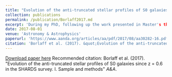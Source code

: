 ```yaml
---
title: "Evolution of the anti-truncated stellar profiles of S0 galaxies since z = 0.6 in the SHARDS survey. I. Sample and methods"
collection: publications
permalink: /publication/Borlaff2017.md
excerpt: 'During my PhD, following up the work presented in Master's thesis, we identified a sample of anti-truncated S0 galaxies beyond the local Universe, using HST/ACS GOODS-North cosmological field images. We found that despite the high spatial resolution of HST, the point spread function (PSF) can distort the structure of the outskirts of galaxies. To avoid this effect, we deconvolved each object using a dedicated hybrid PSF model of the ACS camera of HST. We identified 14 Type-III S0 galaxies between 0.2 < z < 0.6 (Borlaff et al. 2017), which is the furthest sample of this type of galaxies up-to-date. <br> <a href="https://www.aanda.org/articles/aa/pdf/2017/08/aa30282-16.pdf"><img src="https://borlaff.github.io/files/goodsn1.png" width="800">'
date: 2017-08-01
venue: 'Astronomy & Astrophysics'
paperurl: 'https://www.aanda.org/articles/aa/pdf/2017/08/aa30282-16.pdf'
citation: 'Borlaff et al. (2017). &quot;Evolution of the anti-truncated stellar profiles of S0 galaxies since z = 0.6 in the SHARDS survey. I. Sample and methods &quot; <i>A&A</i>.'
---
```


[Download paper here](https://www.aanda.org/articles/aa/pdf/2017/08/aa30282-16.pdf)
Recommended citation: Borlaff et al. (2017). "Evolution of the anti-truncated stellar profiles of S0 galaxies since z = 0.6 in the SHARDS survey. I. Sample and methods" <i>A&A</i>.
